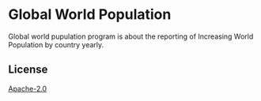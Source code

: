 # Global World Population

Global world pupulation program is about the reporting of Increasing World Population by country yearly. 


## License

[Apache-2.0](https://www.apache.org/licenses/LICENSE-2.0)